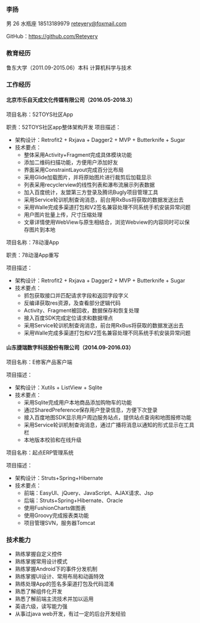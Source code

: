 ### **李扬**
男 26 水瓶座 18513189979 reteyery@foxmail.com 

GitHub：https://github.com/Reteyery

### **教育经历**
鲁东大学（2011.09-2015.06）本科 计算机科学与技术

### **工作经历**
#### 北京市乐自天成文化传媒有限公司（2016.05-2018.3）
项目名称：52TOYS社区App

职责：52TOYS社区app整体架构开发
项目描述：
  
* 架构设计：Retrofit2 + Rxjava + Dagger2 + MVP + Butterknife + Sugar
* 技术要点：
    * 整体采用Activity+Fragment完成具体模块功能
    * 添加二维码扫描功能，方便用户添加好友
    * 界面采用ConstraintLayout完成百分比布局
    * 采用Glide加载图片，并将原始图片进行裁剪后加载显示
    * 列表采用recyclerview的线性列表和瀑布流展示列表数据
    * 加入百度统计，友盟第三方登录及腾讯Bugly项目管理工具
    * 采用Service轮训机制查询消息，前台用RxBus将获取的数据发送出去
    * 采用Walle完成多渠道打包和V2签名兼容处理不同系统手机安装异常问题
    * 用户图片批量上传，尺寸压缩处理
    * 文章详情使用WebView与原生相结合，浏览Webview的内容同时可以保存图片到本地

项目名称：78动漫App

职责：78动漫App重写
  
项目描述：
  
* 架构设计：Retrofit2 + Rxjava + Dagger2 + MVP + Butterknife + Sugar
* 技术要点：
    * 抓包获取接口并匹配请求字段和返回字段字义
    * 反编译获取res资源，及查看部分逻辑代码
    * Activity、Fragment被回收，数据保存和恢复处理
    * 接入百度SDK完成定位请求和数据埋点
    * 采用Service轮训机制查询消息，前台用RxBus将获取的数据发送出去
    * 采用Walle完成多渠道打包和V2签名兼容处理不同系统手机安装异常问题
  
#### 山东捷瑞数字科技股份有限公司（2014.09-2016.03）
项目名称：E修客产品客户端
  
项目描述：

* 架构设计：Xutils + ListView + Sqlite
* 技术要点：
    * 采用Sqlite完成用户本地商品添加购物车的功能
    * 通过SharedPreference保存用户登录信息，方便下次登录
    * 接入百度地图SDK显示用户周边服务站点，提供站点查询和地图报修功能
    * 采用Service轮训机制查询消息，通过广播将消息以通知的形式显示在工具栏
    * 本地版本校验和在线升级

项目名称：起点ERP管理系统
  
项目描述：

* 架构设计：Struts+Spring+Hibernate
* 技术要点：
    * 前端：EasyUI、jQuery、JavaScript、AJAX请求、Jsp
    * 后端：Struts+Spring+Hibernate、Oracle
    * 使用FushionCharts做图表
    * 使用Groovy完成报表类功能
    * 项目管理SVN，服务器Tomcat

### **技术能力**
* 熟练掌握自定义控件
* 熟练掌握常用设计模式
* 熟练掌握Android下的事件分发机制
* 熟练掌握UI设计、常用布局和动画特效
* 熟练处理App的签名多渠道打包及代码混淆
* 熟悉了解组件化开发
* 熟悉了解前端主流技术并加以运用
* 英语六级，读写能力强
* 从事过java web开发，有过一定的后台开发经验
